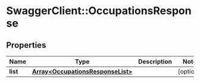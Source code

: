 # SwaggerClient::OccupationsResponse

## Properties
Name | Type | Description | Notes
------------ | ------------- | ------------- | -------------
**list** | [**Array&lt;OccupationsResponseList&gt;**](OccupationsResponseList.md) |  | [optional] 


